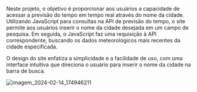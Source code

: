 Neste projeto, o objetivo é proporcionar aos usuários a capacidade de acessar a previsão do tempo em tempo real através do nome da cidade. Utilizando JavaScript para consultas na API de previsão do tempo, o site permite aos usuários inserir o nome da cidade desejada em um campo de pesquisa. Em seguida, o JavaScript faz uma requisição à API correspondente, buscando os dados meteorológicos mais recentes da cidade especificada.

O design do site enfatiza a simplicidade e a facilidade de uso, com uma interface intuitiva que direciona o usuário para inserir o nome da cidade na barra de busca.

![imagem_2024-02-14_174946211](https://github.com/JulioDev01/jogo-adivinha/assets/136189977/bfddc60e-ed71-40ba-82c9-5a90e94cb9d9)
